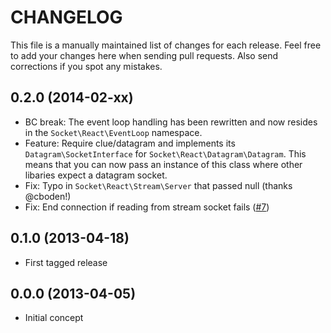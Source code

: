 # CHANGELOG

This file is a manually maintained list of changes for each release. Feel free
to add your changes here when sending pull requests. Also send corrections if
you spot any mistakes.

## 0.2.0 (2014-02-xx)

* BC break: The event loop handling has been rewritten and now resides in the
  `Socket\React\EventLoop` namespace.
* Feature: Require clue/datagram and implements its `Datagram\SocketInterface`
  for `Socket\React\Datagram\Datagram`. This means that you can now pass an
  instance of this class where other libaries expect a datagram socket.
* Fix: Typo in `Socket\React\Stream\Server` that passed null (thanks @cboden!)
* Fix: End connection if reading from stream socket fails
  ([#7](https://github.com/clue/socket-react/pull/7))

## 0.1.0 (2013-04-18)

* First tagged release

## 0.0.0 (2013-04-05)

* Initial concept

